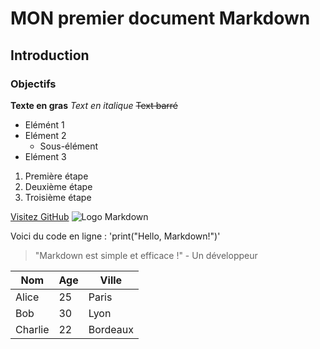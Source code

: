 <!-- Titres et sous-titres -->
# MON premier document Markdown
## Introduction
### Objectifs

<!-- Mise en forme du texte -->
**Texte en gras**
*Text en italique*
~~Text barré~~

<!-- Listes -->
- Elémént 1
- Elément 2
    - Sous-élément
- Elément 3

1. Première étape
2. Deuxième étape
3. Troisième étape

<!-- Liens et images -->
[Visitez GitHub](https://github.com/)
![Logo Markdown](https://upload.wikimedia.org/wikipedia/commons/4/48/Markdown-mark.svg)

<!-- Code et citations -->
Voici du code en ligne : 'print("Hello, Markdown!")'
> "Markdown est simple et efficace !" - Un développeur

<!-- Tableaux -->

| Nom       | Age | Ville     |
|-----------|-----|-----------|
| Alice     | 25  | Paris     |
| Bob       | 30  | Lyon      |
| Charlie   | 22  | Bordeaux  |


